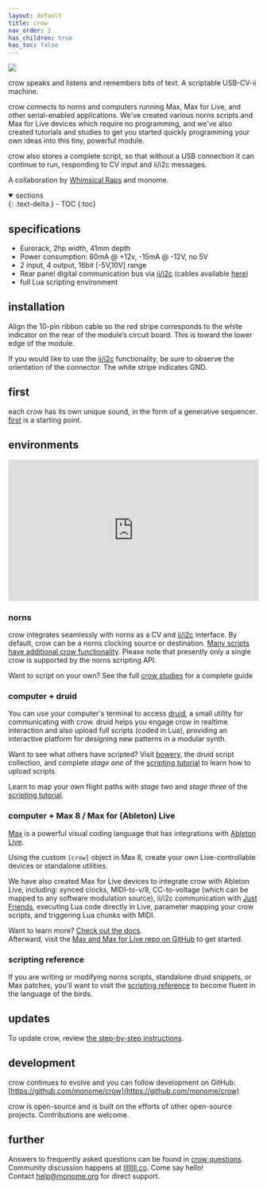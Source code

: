 ```yaml
---
layout: default
title: crow
nav_order: 2
has_children: true
has_toc: false
---
```


![](images/crow.jpg)

crow speaks and listens and remembers bits of text. A scriptable USB-CV-ii machine.

crow connects to norns and computers running Max, Max for Live, and other serial-enabled applications. We've created various norns scripts and Max for Live devices which require no programming, and we've also created tutorials and studies to get you started quickly programming your own ideas into this tiny, powerful module.

crow also stores a complete script, so that without a USB connection it can continue to run, responding to CV input and ii/i2c messages.

A collaboration by [Whimsical Raps](https://www.whimsicalraps.com) and monome.

<details open markdown="block">
  <summary>
    sections
  </summary>
  {: .text-delta }
- TOC
{:toc}
</details>

## specifications

- Eurorack, 2hp width, 41mm depth
- Power consumption: 60mA @ +12v, -15mA @ -12V, no 5V
- 2 input, 4 output, 16bit [-5V,10V] range
- Rear panel digital communication bus via [ii/i2c](/docs/ansible/i2c/#what-is-i2c--ii) (cables available [here](https://www.adafruit.com/product/266))
- full Lua scripting environment

## installation

Align the 10-pin ribbon cable so the red stripe corresponds to the white indicator on the rear of the module’s circuit board. This is toward the lower edge of the module.

If you would like to use the [ii/i2c](/docs/modular/ii) functionality, be sure to observe the orientation of the connector. The white stripe indicates GND.

## first

each crow has its own unique sound, in the form of a generative sequencer. [first](/docs/crow/first) is a starting point.

## environments


<div style="padding:56.25% 0 0 0;position:relative;"><iframe src="https://player.vimeo.com/video/362620801?color=ff7700&title=0&byline=0&portrait=0" style="position:absolute;top:0;left:0;width:100%;height:100%;" frameborder="0" allow="autoplay; fullscreen" allowfullscreen></iframe></div><script src="https://player.vimeo.com/api/player.js"></script>

### norns

crow integrates seamlessly with norns as a CV and [ii/i2c](/docs/modular/ii) interface. By default, crow can be a norns clocking source or destination. [Many scripts have additional crow functionality](https://norns.community/tag/crow). Please note that presently only a single crow is supported by the norns scripting API.

Want to script on your own? See the full [crow studies](norns) for a complete guide

### computer + druid

You can use your computer's terminal to access [druid](druid), a small utility for communicating with crow. druid helps you engage crow in realtime interaction and also upload full scripts (coded in Lua), providing an interactive platform for designing new patterns in a modular synth.

Want to see what others have scripted? Visit [bowery](https://github.com/monome/bowery), the druid script collection, and complete *stage one* of the [scripting tutorial](scripting) to learn how to upload scripts.

Learn to map your own flight paths with *stage two* and *stage three* of the [scripting tutorial](scripting).

### computer + Max 8 / Max for (Ableton) Live

[Max](https://cycling74.com) is a powerful visual coding language that has integrations with [Ableton Live](https://www.ableton.com/en/live/max-for-live/).

Using the custom `[crow]` object in Max 8, create your own Live-controllable devices or standalone utilities.

We have also created Max for Live devices to integrate crow with Ableton Live, including: synced clocks, MIDI-to-v/8, CC-to-voltage (which can be mapped to any software modulation source), ii/i2c communication with [Just Friends](https://www.whimsicalraps.com/products/just-friends?variant=5586981781533), executing Lua code directly in Live, parameter mapping your crow scripts, and triggering Lua chunks with MIDI.

Want to learn more? [Check out the docs](/docs/crow/max-m4l/).  
Afterward, visit the [Max and Max for Live repo on GitHub](https://github.com/monome/crow-max) to get started.

### scripting reference

If you are writing or modifying norns scripts, standalone druid snippets, or Max patches, you'll want to visit the [scripting reference](reference) to become fluent in the language of the birds.

## updates

To update crow, review [the step-by-step instructions](update).

## development

crow continues to evolve and you can follow development on GitHub: [https://github.com/monome/crow](https://github.com/monome/crow)  

crow is open-source and is built on the efforts of other open-source projects. Contributions are welcome.

## further

Answers to frequently asked questions can be found in [crow questions](faq).  
Community discussion happens at [llllllll.co](https://llllllll.co). Come say hello!  
Contact [help@monome.org](mailto:help@monome.org) for direct support.
